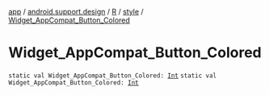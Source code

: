 [app](../../../index.md) / [android.support.design](../../index.md) / [R](../index.md) / [style](index.md) / [Widget_AppCompat_Button_Colored](./-widget_-app-compat_-button_-colored.md)

# Widget_AppCompat_Button_Colored

`static val Widget_AppCompat_Button_Colored: `[`Int`](https://kotlinlang.org/api/latest/jvm/stdlib/kotlin/-int/index.html)
`static val Widget_AppCompat_Button_Colored: `[`Int`](https://kotlinlang.org/api/latest/jvm/stdlib/kotlin/-int/index.html)
